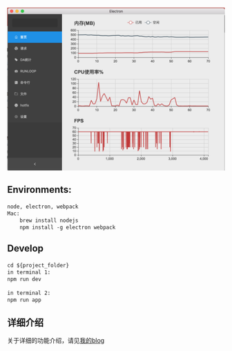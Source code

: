 
![log](./images/home.png?raw=true)

## Environments:

    node, electron, webpack
    Mac:
        brew install nodejs
        npm install -g electron webpack
        
## Develop
    
    cd ${project_folder}
    in terminal 1:
    npm run dev
    
    in terminal 2:
    npm run app
    
## 详细介绍

关于详细的功能介绍，请见[我的blog](http://djs66256.github.io/2017/04/17/2017-04-18-%E7%96%AF%E7%8B%82%E6%97%A5%E5%BF%97%E7%B3%BB%E7%BB%9F/)
    